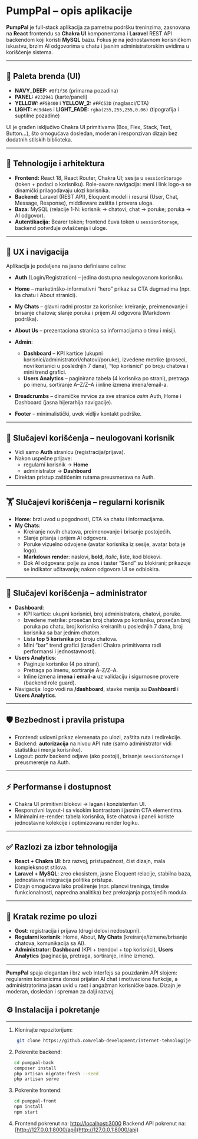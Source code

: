 # PumpPal – opis aplikacije

**PumpPal** je full-stack aplikacija za pametnu podršku treninzima, zasnovana na **React** frontendu sa **Chakra UI** komponentama i **Laravel** REST API backendom koji koristi **MySQL** bazu. Fokus je na jednostavnom korisničkom iskustvu, brzim AI odgovorima u chatu i jasnim administratorskim uvidima u korišćenje sistema.

---

## 🎨 Paleta brenda (UI)

- **NAVY_DEEP:** `#0f1f36` (primarna pozadina)
- **PANEL:** `#232941` (karte/paneli)
- **YELLOW:** `#F5B400` i **YELLOW_2:** `#FFC53D` (naglasci/CTA)
- **LIGHT:** `#c9d4e6` i **LIGHT_FADE:** `rgba(255,255,255,0.06)` (tipografija i suptilne pozadine)

UI je građen isključivo Chakra UI primitivama (Box, Flex, Stack, Text, Button…), što omogućava dosledan, moderan i responzivan dizajn bez dodatnih stilskih biblioteka.

---

## 🧱 Tehnologije i arhitektura

- **Frontend:** React 18, React Router, Chakra UI; sesija u `sessionStorage` (token + podaci o korisniku). Role-aware navigacija: meni i link logo-a se dinamički prilagođavaju ulozi korisnika.
- **Backend:** Laravel (REST API), Eloquent modeli i resursi (User, Chat, Message, Response), middleware zaštita i provera uloga.
- **Baza:** MySQL (relacije 1-N: korisnik → chatovi; chat → poruke; poruka → AI odgovor).
- **Autentikacija:** Bearer token; frontend čuva token u `sessionStorage`, backend potvrđuje ovlašćenja i uloge.

---

## 🧭 UX i navigacija

Aplikacija je podeljena na jasno definisane celine:

- **Auth** (Login/Registration) – jedina dostupna neulogovanom korisniku.
- **Home** – marketinško-informativni “hero” prikaz sa CTA dugmadima (npr. ka chatu i About stranici).
- **My Chats** – glavni radni prostor za korisnike: kreiranje, preimenovanje i brisanje chatova; slanje poruka i prijem AI odgovora (Markdown podrška).
- **About Us** – prezentaciona stranica sa informacijama o timu i misiji.
- **Admin**:  
  - **Dashboard** – KPI kartice (ukupni korisnici/administratori/chatovi/poruke), izvedene metrike (proseci, novi korisnici u poslednjih 7 dana), “top korisnici” po broju chatova i mini trend grafici.  
  - **Users Analytics** – paginirana tabela (4 korisnika po strani), pretraga po imenu, sortiranje A–Z/Z–A i inline izmena imena/email-a.

- **Breadcrumbs** – dinamičke mrvice za sve stranice *osim* Auth, Home i Dashboard (jasna hijerarhija navigacije).
- **Footer** – minimalistički, uvek vidljiv kontakt podrške.

---

## 👤 Slučajevi korišćenja – neulogovani korisnik

- Vidi samo **Auth** stranicu (registracija/prijava).
- Nakon uspešne prijave:  
  - regularni korisnik → **Home**  
  - administrator → **Dashboard**  
- Direktan pristup zaštićenim rutama preusmerava na Auth.

---

## 🏋️ Slučajevi korišćenja – regularni korisnik

- **Home**: brzi uvod u pogodnosti, CTA ka chatu i informacijama.
- **My Chats**:
  - Kreiranje novih chatova, preimenovanje i brisanje postojećih.
  - Slanje pitanja i prijem AI odgovora.
  - Poruke vizuelno odvojene (avatar korisnika iz sesije, avatar bota je logo).
  - **Markdown render**: naslovi, **bold**, *italic*, liste, kod blokovi.
  - Dok AI odgovara: polje za unos i taster “Send” su blokirani; prikazuje se indikator učitavanja; nakon odgovora UI se odblokira.

---

## 🔐 Slučajevi korišćenja – administrator

- **Dashboard**:
  - KPI kartice: ukupni korisnici, broj administratora, chatovi, poruke.
  - Izvedene metrike: prosečan broj chatova po korisniku, prosečan broj poruka po chatu, broj korisnika kreiranih u poslednjih 7 dana, broj korisnika sa bar jednim chatom.
  - Lista **top 5 korisnika** po broju chatova.
  - Mini “bar” trend grafici (izrađeni Chakra primitivama radi performansi i jednostavnosti).
- **Users Analytics**:
  - Paginuje korisnike (4 po strani).
  - Pretraga po imenu, sortiranje A–Z/Z–A.
  - Inline izmena **imena** i **email-a** uz validaciju i sigurnosne provere (backend role guard).
- Navigacija: logo vodi na **/dashboard**, stavke menija su **Dashboard** i **Users Analytics**.

---

## 🛡️ Bezbednost i pravila pristupa

- Frontend: uslovni prikaz elemenata po ulozi, zaštita ruta i redirekcije.
- Backend: **autorizacija** na nivou API rute (samo administrator vidi statistiku i menja korisnike).
- Logout: poziv backend odjave (ako postoji), brisanje `sessionStorage` i preusmerenje na Auth.

---

## ⚡ Performanse i dostupnost

- Chakra UI primitivni blokovi → lagan i konzistentan UI.
- Responzivni layout-i sa visokim kontrastom i jasnim CTA elementima.
- Minimalni re-render: tabela korisnika, liste chatova i paneli koriste jednostavne kolekcije i optimizovanu render logiku.

---

## ✅ Razlozi za izbor tehnologija

- **React + Chakra UI**: brz razvoj, pristupačnost, čist dizajn, mala kompleksnost stilova.
- **Laravel + MySQL**: zreo ekosistem, jasne Eloquent relacije, stabilna baza, jednostavna integracija politika pristupa.
- Dizajn omogućava lako proširenje (npr. planovi treninga, timske funkcionalnosti, napredna analitika) bez prekrajanja postojećih modula.

---

## 🧩 Kratak rezime po ulozi

- **Gost**: registracija i prijava (drugi delovi nedostupni).
- **Regularni korisnik**: Home, About, **My Chats** (kreiranje/izmene/brisanje chatova, komunikacija sa AI).
- **Administrator**: **Dashboard** (KPI + trendovi + top korisnici), **Users Analytics** (paginacija, pretraga, sortiranje, inline izmene).

---

**PumpPal** spaja elegantan i brz web interfejs sa pouzdanim API slojem: regularnim korisnicima donosi prijatan AI chat i motivacione funkcije, a administratorima jasan uvid u rast i angažman korisničke baze. Dizajn je moderan, dosledan i spreman za dalji razvoj.


## ⚙️ Instalacija i pokretanje
---------------------------

1. Klonirajte repozitorijum:
```bash
    git clone https://github.com/elab-development/internet-tehnologije-2024-projekat-pumppal_20210051_2020_0024.git
```
2. Pokrenite backend:
```bash
   cd pumppal-back
   composer install
   php artisan migrate:fresh --seed
   php artisan serve
```
    
3. Pokrenite frontend:
```bash
   cd pumppal-front
   npm install
   npm start
```
    
4.  Frontend pokrenut na: [http://localhost:3000](http://localhost:3000) Backend API pokrenut na: [http://127.0.0.1:8000/api](http://127.0.0.1:8000/api)